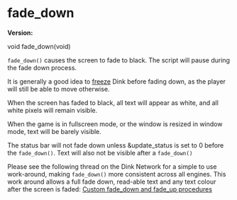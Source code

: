 # fade_down

**Version:** <VersionInfo dink="" standalone />&nbsp;<VersionInfo freedink="" standalone />&nbsp;<VersionInfo dinkhd="" standalone />&nbsp;<VersionInfo yedink="" standalone />

<Prototype>void fade_down(void)</Prototype>

`fade_down()` causes the screen to fade to black. The script will pause during the fade down process.

It is generally a good idea to [freeze](./freeze.md) Dink before fading down, as the player will still be able to move otherwise.

When the screen has faded to black, all text will appear as white, and all white pixels will remain visible.

<VersionInfo freedink="">

When the game is in fullscreen mode, or the window is resized in window mode, text will be barely visible.

</VersionInfo>

<VersionInfo dinkhd="">

The status bar will not fade down unless &update_status is set to 0 before the `fade_down()`. Text will also not be visible after a `fade_down()`

</VersionInfo>

Please see the following thread on the Dink Network for a simple to use work-around, making `fade_down()` more consistent across all engines. This work around allows a full fade down, read-able text and any text colour after the screen is faded:
[Custom fade_down and fade_up procedures](https://www.dinknetwork.com/forum.cgi?MID=209911&Posts=1)
